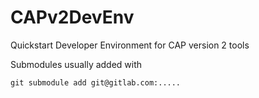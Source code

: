 # CAPv2DevEnv
Quickstart Developer Environment for CAP version 2 tools

Submodules usually added with

    git submodule add git@gitlab.com:.....

